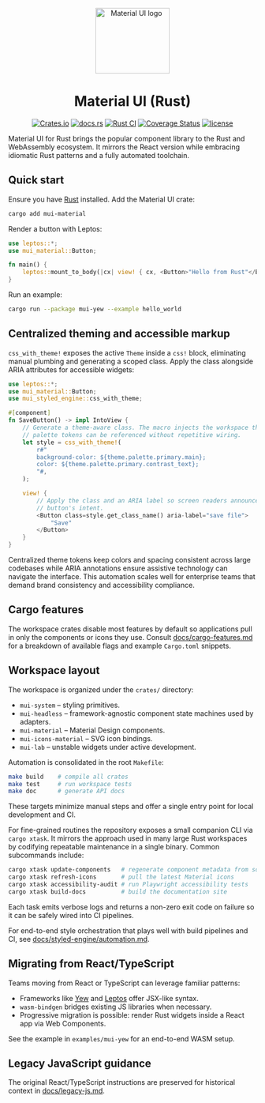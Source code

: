 <!-- #host-reference -->
<!-- markdownlint-disable-next-line -->
<p align="center">
  <a href="https://mui.com/core/" rel="noopener" target="_blank"><img width="150" height="133" src="https://mui.com/static/logo.svg" alt="Material UI logo"></a>
</p>

<h1 align="center">Material UI (Rust)</h1>

<div align="center">

[![Crates.io](https://img.shields.io/crates/v/mui-material.svg)](https://crates.io/crates/mui-material)
[![docs.rs](https://docs.rs/mui-material/badge.svg)](https://docs.rs/mui-material)
[![Rust CI](https://github.com/mui/mui-rust/actions/workflows/rust-ci.yml/badge.svg)](https://github.com/mui/mui-rust/actions/workflows/rust-ci.yml)
[![Coverage Status](https://img.shields.io/codecov/c/github/mui/mui-rust.svg)](https://app.codecov.io/gh/mui/mui-rust)
[![license](https://img.shields.io/badge/license-MIT%20OR%20Apache--2.0-blue.svg)](LICENSE)

</div>

Material UI for Rust brings the popular component library to the Rust and WebAssembly ecosystem. It mirrors the React version while embracing idiomatic Rust patterns and a fully automated toolchain.

## Quick start

Ensure you have [Rust](https://www.rust-lang.org/tools/install) installed. Add the Material UI crate:

```bash
cargo add mui-material
```

Render a button with Leptos:

```rust
use leptos::*;
use mui_material::Button;

fn main() {
    leptos::mount_to_body(|cx| view! { cx, <Button>"Hello from Rust"</Button> })
}
```

Run an example:

```bash
cargo run --package mui-yew --example hello_world
```

## Centralized theming and accessible markup

`css_with_theme!` exposes the active `Theme` inside a `css!` block, eliminating
manual plumbing and generating a scoped class. Apply the class alongside ARIA
attributes for accessible widgets:

```rust
use leptos::*;
use mui_material::Button;
use mui_styled_engine::css_with_theme;

#[component]
fn SaveButton() -> impl IntoView {
    // Generate a theme-aware class. The macro injects the workspace theme so
    // palette tokens can be referenced without repetitive wiring.
    let style = css_with_theme!(
        r#"
        background-color: ${theme.palette.primary.main};
        color: ${theme.palette.primary.contrast_text};
        "#,
    );

    view! {
        // Apply the class and an ARIA label so screen readers announce the
        // button's intent.
        <Button class=style.get_class_name() aria-label="save file">
            "Save"
        </Button>
    }
}
```

Centralized theme tokens keep colors and spacing consistent across large
codebases while ARIA annotations ensure assistive technology can navigate the
interface. This automation scales well for enterprise teams that demand brand
consistency and accessibility compliance.

## Cargo features

The workspace crates disable most features by default so applications pull in
only the components or icons they use. Consult
[docs/cargo-features.md](docs/cargo-features.md) for a breakdown of available
flags and example `Cargo.toml` snippets.

## Workspace layout

The workspace is organized under the `crates/` directory:

- `mui-system` – styling primitives.
- `mui-headless` – framework-agnostic component state machines used by adapters.
- `mui-material` – Material Design components.
- `mui-icons-material` – SVG icon bindings.
- `mui-lab` – unstable widgets under active development.

Automation is consolidated in the root `Makefile`:

```bash
make build    # compile all crates
make test     # run workspace tests
make doc      # generate API docs
```

These targets minimize manual steps and offer a single entry point for local development and CI.

For fine-grained routines the repository exposes a small companion CLI via
`cargo xtask`. It mirrors the approach used in many large Rust workspaces by
codifying repeatable maintenance in a single binary. Common subcommands
include:

```bash
cargo xtask update-components   # regenerate component metadata from source
cargo xtask refresh-icons       # pull the latest Material icons
cargo xtask accessibility-audit # run Playwright accessibility tests
cargo xtask build-docs          # build the documentation site
```

Each task emits verbose logs and returns a non-zero exit code on failure so it
can be safely wired into CI pipelines.

For end-to-end style orchestration that plays well with build pipelines and CI, see [docs/styled-engine/automation.md](docs/styled-engine/automation.md).

## Migrating from React/TypeScript

Teams moving from React or TypeScript can leverage familiar patterns:

- Frameworks like [Yew](https://yew.rs) and [Leptos](https://leptos.dev) offer JSX-like syntax.
- `wasm-bindgen` bridges existing JS libraries when necessary.
- Progressive migration is possible: render Rust widgets inside a React app via Web Components.

See the example in `examples/mui-yew` for an end-to-end WASM setup.

## Legacy JavaScript guidance

The original React/TypeScript instructions are preserved for historical context in [docs/legacy-js.md](docs/legacy-js.md).
